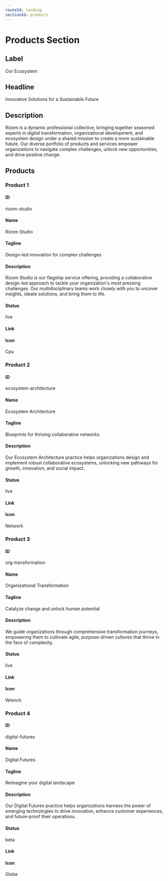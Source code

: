 ```yaml
---
routeId: landing
sectionId: products
---
```

# Products Section

## Label

Our Ecosystem

## Headline

Innovative Solutions for a Sustainable Future

## Description

Rizom is a dynamic professional collective, bringing together seasoned experts in digital transformation, organizational development, and ecosystem design under a shared mission to create a more sustainable future. Our diverse portfolio of products and services empower organizations to navigate complex challenges, unlock new opportunities, and drive positive change.

## Products

### Product 1

#### ID

rizom-studio

#### Name

Rizom Studio

#### Tagline

Design-led innovation for complex challenges

#### Description

Rizom Studio is our flagship service offering, providing a collaborative design-led approach to tackle your organization's most pressing challenges. Our multidisciplinary teams work closely with you to uncover insights, ideate solutions, and bring them to life.

#### Status

live

#### Link

#### Icon

Cpu

### Product 2

#### ID

ecosystem-architecture

#### Name

Ecosystem Architecture

#### Tagline

Blueprints for thriving collaborative networks

#### Description

Our Ecosystem Architecture practice helps organizations design and implement robust collaborative ecosystems, unlocking new pathways for growth, innovation, and social impact.

#### Status

live

#### Link

#### Icon

Network

### Product 3

#### ID

org-transformation

#### Name

Organizational Transformation

#### Tagline

Catalyze change and unlock human potential

#### Description

We guide organizations through comprehensive transformation journeys, empowering them to cultivate agile, purpose-driven cultures that thrive in the face of complexity.

#### Status

live

#### Link

#### Icon

Wrench

### Product 4

#### ID

digital-futures

#### Name

Digital Futures

#### Tagline

Reimagine your digital landscape

#### Description

Our Digital Futures practice helps organizations harness the power of emerging technologies to drive innovation, enhance customer experiences, and future-proof their operations.

#### Status

beta

#### Link

#### Icon

Globe
